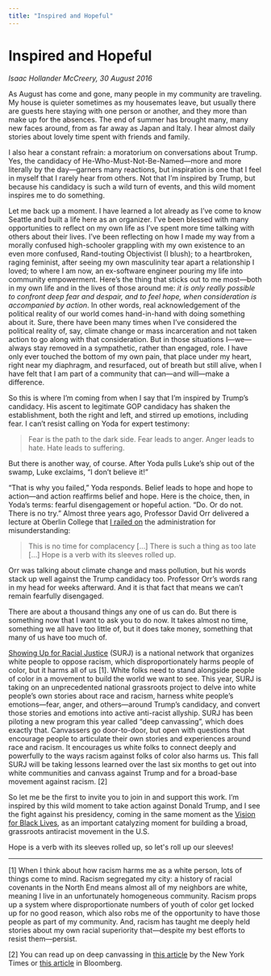 ```yaml
---
title: "Inspired and Hopeful"
---
```


Inspired and Hopeful
===

*Isaac Hollander McCreery, 30 August 2016*

As August has come and gone, many people in my community are traveling.  My house is quieter sometimes as my housemates leave, but usually there are guests here staying with one person or another, and they more than make up for the absences.  The end of summer has brought many, many new faces around, from as far away as Japan and Italy.  I hear almost daily stories about lovely time spent with friends and family.

I also hear a constant refrain: a moratorium on conversations about Trump.  Yes, the candidacy of He-Who-Must-Not-Be-Named—more and more literally by the day—garners many reactions, but inspiration is one that I feel in myself that I rarely hear from others.  Not that I’m inspired by Trump, but because his candidacy is such a wild turn of events, and this wild moment inspires me to do something.

Let me back up a moment.  I have learned a lot already as I’ve come to know Seattle and built a life here as an organizer.  I’ve been blessed with many opportunities to reflect on my own life as I’ve spent more time talking with others about their lives.  I’ve been reflecting on how I made my way from a morally confused high-schooler grappling with my own existence to an even more confused, Rand-touting Objectivist (I blush); to a heartbroken, raging feminist, after seeing my own masculinity tear apart a relationship I loved; to where I am now, an ex-software engineer pouring my life into community empowerment.  Here’s the thing that sticks out to me most—both in my own life and in the lives of those around me: *it is only really possible to confront deep fear and despair, and to feel hope, when consideration is accompanied by action*.  In other words, real acknowledgement of the political reality of our world comes hand-in-hand with doing something about it.  Sure, there have been many times when I’ve considered the political reality of, say, climate change or mass incarceration and not taken action to go along with that consideration.  But in those situations I—we—always stay removed in a sympathetic, rather than engaged, role.  I have only ever touched the bottom of my own pain, that place under my heart, right near my diaphragm, and resurfaced, out of breath but still alive, when I have felt that I am part of a community that can—and will—make a difference.

So this is where I’m coming from when I say that I’m inspired by Trump’s candidacy.  His ascent to legitimate GOP candidacy has shaken the establishment, both the right and left, and stirred up emotions, including fear.  I can’t resist calling on Yoda for expert testimony:

> Fear is the path to the dark side. Fear leads to anger. Anger leads to hate. Hate leads to suffering.

But there is another way, of course.  After Yoda pulls Luke’s ship out of the swamp, Luke exclaims, “I don’t believe it!”

“That is why you failed,” Yoda responds.  Belief leads to hope and hope to action—and action reaffirms belief and hope.  Here is the choice, then, in Yoda’s terms: fearful disengagement or hopeful action.  “Do.  Or do not.  There is no try.”  Almost three years ago, Professor David Orr delivered a lecture at Oberlin College that
[I railed on](http://oberlinreview.org/953/opinions/administration-fails-to-understand-orrs-call-to-action/)
the administration for misunderstanding:

> This is no time for complacency […] There is such a thing as too late […] Hope is a verb with its sleeves rolled up.

Orr was talking about climate change and mass pollution, but his words stack up well against the Trump candidacy too.  Professor Orr’s words rang in my head for weeks afterward.  And it is that fact that means we can’t remain fearfully disengaged.

There are about a thousand things any one of us can do.  But there is something now that I want to ask you to do now.  It takes almost no time, something we all have too little of, but it does take money, something that many of us have too much of.

[Showing Up for Racial Justice](http://www.showingupforracialjustice.org/) (SURJ) is a national network that organizes white people to oppose racism, which disproportionately harms people of color, but it harms all of us [1].  White folks need to stand alongside people of color in a movement to build the world we want to see.  This year, SURJ is taking on an unprecedented national grassroots project to delve into white people’s own stories about race and racism, harness white people’s emotions—fear, anger, and others—around Trump’s candidacy, and convert those stories and emotions into active anti-racist allyship.  SURJ has been piloting a new program this year called “deep canvassing”, which does exactly that.  Canvassers go door-to-door, but open with questions that encourage people to articulate their own stories and experiences around race and racism.  It encourages us white folks to connect deeply and powerfully to the ways racism against folks of color also harms us.  This fall SURJ will be taking lessons learned over the last six months to get out into white communities and canvass against Trump and for a broad-base movement against racism. [2]

So let me be the first to invite you to join in and support this work.  I’m inspired by this wild moment to take action against Donald Trump, and I see the fight against his presidency, coming in the same moment as the [Vision for Black Lives](https://policy.m4bl.org/), as an important catalyzing moment for building a broad, grassroots antiracist movement in the U.S.

Hope is a verb with its sleeves rolled up, so let's roll up our sleeves!

---

[1] When I think about how racism harms me as a white person, lots of things come to mind.  Racism segregated my city: a history of racial covenants in the North End means almost all of my neighbors are white, meaning I live in an unfortunately homogeneous community.  Racism props up a system where disproportionate numbers of youth of color get locked up for no good reason, which also robs me of the opportunity to have those people as part of my community.  And, racism has taught me deeply held stories about my own racial superiority that—despite my best efforts to resist them—persist.

[2] You can read up on deep canvassing in [this article](http://www.nytimes.com/2016/04/10/magazine/how-do-you-change-voters-minds-have-a-conversation.html) by the New York Times or [this article](http://www.bloomberg.com/politics/features/2014-10-06/how-do-you-change-someones-mind-about-abortion-tell-them-you-had-one) in Bloomberg.
